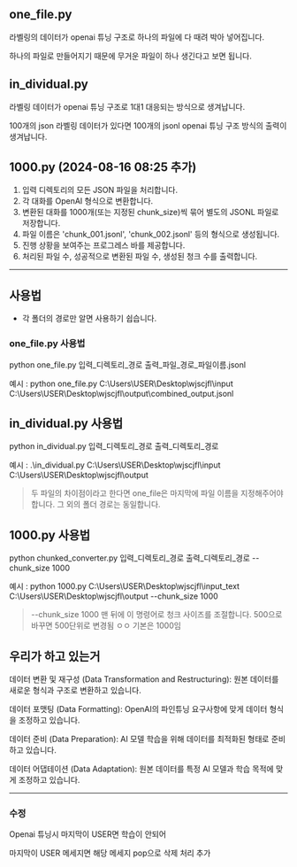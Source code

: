 ## one_file.py


라벨링의 데이터가 openai 튜닝 구조로 하나의 파일에 다 때려 박아 넣어집니다.

하나의 파일로 만들어지기 때문에 무거운 파일이 하나 생긴다고 보면 됩니다.


## in_dividual.py


라벨링 데이터가 openai 튜닝 구조로 1대1 대응되는 방식으로 생겨납니다.

100개의 json 라벨링 데이터가 있다면 100개의 jsonl openai 튜닝 구조 방식의 출력이 생겨납니다.


## 1000.py (2024-08-16 08:25 추가)


1. 입력 디렉토리의 모든 JSON 파일을 처리합니다.
2. 각 대화를 OpenAI 형식으로 변환합니다.
3. 변환된 대화를 1000개(또는 지정된 chunk_size)씩 묶어 별도의 JSONL 파일로 저장합니다.
4. 파일 이름은 'chunk_001.jsonl', 'chunk_002.jsonl' 등의 형식으로 생성됩니다.
5. 진행 상황을 보여주는 프로그레스 바를 제공합니다.
6. 처리된 파일 수, 성공적으로 변환된 파일 수, 생성된 청크 수를 출력합니다.

---
## 사용법

- 각 폴더의 경로만 알면 사용하기 쉽습니다.

### one_file.py 사용법

python one_file.py 입력_디렉토리_경로 출력_파일_경로_파일이름.jsonl

예시 : python one_file.py C:\Users\USER\Desktop\wjscjfl\input C:\Users\USER\Desktop\wjscjfl\output\combined_output.jsonl

## in_dividual.py 사용법

python in_dividual.py 입력_디렉토리_경로 출력_디렉토리_경로

예시 : .\in_dividual.py C:\Users\USER\Desktop\wjscjfl\input C:\Users\USER\Desktop\wjscjfl\output


> 두 파일의 차이점이라고 한다면 one_file은 마지막에 파일 이름을 지정해주어야 합니다. 그 외의 폴더 경로는 동일합니다.

## 1000.py 사용법

python chunked_converter.py 입력_디렉토리_경로 출력_디렉토리_경로 --chunk_size 1000

예시 : python 1000.py C:\Users\USER\Desktop\wjscjfl\input_text C:\Users\USER\Desktop\wjscjfl\output --chunk_size 1000      

> --chunk_size 1000 맨 뒤에 이 명령어로 청크 사이즈를 조절합니다. 500으로 바꾸면 500단위로 변경됨 ㅇㅇ 기본은 1000임

## 우리가 하고 있는거

데이터 변환 및 재구성 (Data Transformation and Restructuring):
원본 데이터를 새로운 형식과 구조로 변환하고 있습니다.


데이터 포맷팅 (Data Formatting):
OpenAI의 파인튜닝 요구사항에 맞게 데이터 형식을 조정하고 있습니다.


데이터 준비 (Data Preparation):
AI 모델 학습을 위해 데이터를 최적화된 형태로 준비하고 있습니다.


데이터 어댑테이션 (Data Adaptation):
원본 데이터를 특정 AI 모델과 학습 목적에 맞게 조정하고 있습니다.


---

### 수정 
Openai 튜닝시 마지막이 USER면 학습이 안되어

마지막이 USER 메세지면 해당 메세지 pop으로 삭제 처리 추가
